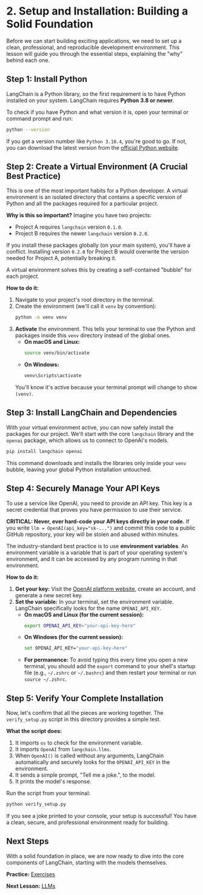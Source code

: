 # 2. Setup and Installation: Building a Solid Foundation

Before we can start building exciting applications, we need to set up a clean, professional, and reproducible development environment. This lesson will guide you through the essential steps, explaining the "why" behind each one.

## Step 1: Install Python

LangChain is a Python library, so the first requirement is to have Python installed on your system. LangChain requires **Python 3.8 or newer**.

To check if you have Python and what version it is, open your terminal or command prompt and run:
```bash
python --version
```
If you get a version number like `Python 3.10.4`, you're good to go. If not, you can download the latest version from the [official Python website](https://www.python.org/downloads/).

## Step 2: Create a Virtual Environment (A Crucial Best Practice)

This is one of the most important habits for a Python developer. A virtual environment is an isolated directory that contains a specific version of Python and all the packages required for a particular project.

**Why is this so important?**
Imagine you have two projects:
-   Project A requires `langchain` version `0.1.0`.
-   Project B requires the newer `langchain` version `0.2.0`.

If you install these packages globally (on your main system), you'll have a conflict. Installing version `0.2.0` for Project B would overwrite the version needed for Project A, potentially breaking it.

A virtual environment solves this by creating a self-contained "bubble" for each project.

**How to do it:**
1.  Navigate to your project's root directory in the terminal.
2.  Create the environment (we'll call it `venv` by convention):
    ```bash
    python -m venv venv
    ```
3.  **Activate** the environment. This tells your terminal to use the Python and packages inside this `venv` directory instead of the global ones.
    *   **On macOS and Linux:**
        ```bash
        source venv/bin/activate
        ```
    *   **On Windows:**
        ```bash
        venv\Scripts\activate
        ```
    You'll know it's active because your terminal prompt will change to show `(venv)`.

## Step 3: Install LangChain and Dependencies

With your virtual environment active, you can now safely install the packages for our project. We'll start with the core `langchain` library and the `openai` package, which allows us to connect to OpenAI's models.

```bash
pip install langchain openai
```
This command downloads and installs the libraries only inside your `venv` bubble, leaving your global Python installation untouched.

## Step 4: Securely Manage Your API Keys

To use a service like OpenAI, you need to provide an API key. This key is a secret credential that proves you have permission to use their service.

**CRITICAL: Never, ever hard-code your API keys directly in your code.**
If you write `llm = OpenAI(api_key="sk-...")` and commit this code to a public GitHub repository, your key will be stolen and abused within minutes.

The industry-standard best practice is to use **environment variables**. An environment variable is a variable that is part of your operating system's environment, and it can be accessed by any program running in that environment.

**How to do it:**
1.  **Get your key:** Visit the [OpenAI platform website](https://platform.openai.com/), create an account, and generate a new secret key.
2.  **Set the variable:** In your terminal, set the environment variable. LangChain specifically looks for the name `OPENAI_API_KEY`.
    *   **On macOS and Linux (for the current session):**
        ```bash
        export OPENAI_API_KEY="your-api-key-here"
        ```
    *   **On Windows (for the current session):**
        ```bash
        set OPENAI_API_KEY="your-api-key-here"
        ```
    *   **For permanence:** To avoid typing this every time you open a new terminal, you should add the `export` command to your shell's startup file (e.g., `~/.zshrc` or `~/.bashrc`) and then restart your terminal or run `source ~/.zshrc`.

## Step 5: Verify Your Complete Installation

Now, let's confirm that all the pieces are working together. The `verify_setup.py` script in this directory provides a simple test.

**What the script does:**
1.  It imports `os` to check for the environment variable.
2.  It imports `OpenAI` from `langchain.llms`.
3.  When `OpenAI()` is called without any arguments, LangChain automatically and securely looks for the `OPENAI_API_KEY` in the environment.
4.  It sends a simple prompt, "Tell me a joke.", to the model.
5.  It prints the model's response.

Run the script from your terminal:
```bash
python verify_setup.py
```
If you see a joke printed to your console, your setup is successful! You have a clean, secure, and professional environment ready for building.

## Next Steps

With a solid foundation in place, we are now ready to dive into the core components of LangChain, starting with the models themselves.

**Practice:** [Exercises](./exercises.md)

**Next Lesson:** [LLMs](./../03-llms/README.md)
